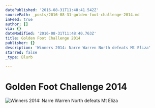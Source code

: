 ```yaml
---
datePublished: '2016-08-31T11:48:41.542Z'
sourcePath: _posts/2016-08-31-golden-foot-challenge-2014.md
inFeed: true
author: []
via: {}
dateModified: '2016-08-31T11:48:40.763Z'
title: Golden Foot Challenge 2014
publisher: {}
description: 'Winners 2014: Narre Warren North defeats Mt Eliza'
starred: false
_type: Blurb

---
```

# Golden Foot Challenge 2014
![Winners 2014: Narre Warren North defeats Mt Eliza](https://the-grid-user-content.s3-us-west-2.amazonaws.com/2c95e4e5-3e97-4e58-8f7c-aa8bb3e4bd91.jpg)
